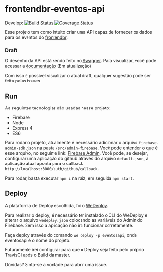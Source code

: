 # frontendbr-eventos-api

Develop: [![Build Status](https://travis-ci.org/frontendbr/eventos-api.svg?branch=master)](https://travis-ci.org/frontendbr/eventos-api)
[![Coverage Status](https://coveralls.io/repos/github/frontendbr/eventos-api/badge.svg?branch=master)](https://coveralls.io/github/frontendbr/eventos-api?branch=master)

Esse projeto tem como intuito criar uma API capaz de fornecer os dados para os eventos do [frontendbr](frontendbr.com.br/eventos).

### Draft
O desenho da API está sendo feito no [Swagger](https://swagger.io).
Para visualizar, você pode acessar a [documentação](https://frontendbreventosapi-eventosapi.wedeploy.io/api/docs/) (Em atualização)

Com isso é possível visualizar o atual draft, qualquer sugestão pode ser feita pelas issues.

## Run
As seguintes tecnologias são usadas nesse projeto:
 - Firebase
 - Node 
 - Express 4
 - ES6

Para rodar o projeto, atualmente é necessário adicionar o arquivo `firebase-admin-sdk.json` na pasta `/src/admin-firebase`. Você pode entender o que é esse arquivo, no seguinte link: [Firebase Admin](https://firebase.google.com/docs/admin/setup?hl=pt-br).
Você pode, se desejar, configurar uma aplicação do github através do arquivo `default.json`, a aplicação atual aponta para o callback `http://localhost:3000/auth/github/callback`.

Para rodar, basta executar `npm i` na raiz, em seguida `npm start`.

## Deploy

A plataforma de Deploy escolhida, foi o [WeDeploy](https://wedeploy.com/).

Para realizar o deploy, é necessário ter instalado o CLI do WeDeploy e alterar o arquivo `wedeploy.json` colocando as variáveis do Admin do Firebase. Sem isso a aplicação não ira funcionar corretamente.

Faça deploy através do comando `we deploy -p eventosapi`, onde eventosapi é o nome do projeto.

Futuramente irei configurar para que o Deploy seja feito pelo próprio TravisCI após o Build da master.

Dúvidas? Sinta-se a vontade para abrir uma issue.
